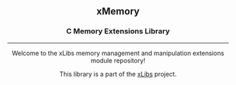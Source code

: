
<div align="center">

<h2>xMemory</h2>
<h3>C Memory Extensions Library</h3>

</div>

--- 

<div align="center">

Welcome to the xLibs memory management and manipulation
extensions module repository!

This library is a part of the [xLibs][] project.

</div>

  [xLibs]: https://github.com/jflopezfernandez/xlibs
  "xLibs Project Repository Home"
  